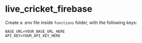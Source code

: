 # live_cricket_firebase

Create a .env file inside `functions` folder, with the following keys:
```
BASE_URL=YOUR_BASE_URL_HERE
API_KEY=YOUR_API_KEY_HERE
```
